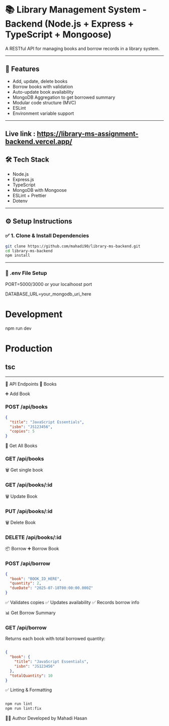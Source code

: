 # 📚 Library Management System - Backend (Node.js + Express + TypeScript + Mongoose)

A RESTful API for managing books and borrow records in a library system.

---

## 🚀 Features

- Add, update, delete books
- Borrow books with validation
- Auto-update book availability
- MongoDB Aggregation to get borrowed summary
- Modular code structure (MVC)
- ESLint
- Environment variable support

---

## Live link : https://library-ms-assignment-backend.vercel.app/

## 🛠️ Tech Stack

- Node.js
- Express.js
- TypeScript
- MongoDB with Mongoose
- ESLint + Prettier
- Dotenv


---

## ⚙️ Setup Instructions

### ✅ 1. Clone & Install Dependencies

```bash
git clone https://github.com/mahadi90/library-ms-backend.git
cd library-ms-backend
npm install
```
---
### 📄 .env File Setup
PORT=5000/3000 or your localhoost port

DATABASE_URL=your_mongodb_uri_here

# Development
npm run dev

# Production
## tsc

---
🧪 API Endpoints
📘 Books

➕ Add Book
### POST /api/books

```json
{
  "title": "JavaScript Essentials",
  "isbn": "JS123456",
  "copies": 5
}
```

🧾 Get All Books
### GET /api/books

🗑 Get single book
### GET /api/books/:id

🗑 Update Book
### PUT /api/books/:id

🗑 Delete Book
### DELETE /api/books/:id

📦 Borrow
➕ Borrow Book
### POST /api/borrow

```json
{
  "book": "BOOK_ID_HERE",
  "quantity": 2,
  "dueDate": "2025-07-18T00:00:00.000Z"
}
```
✅ Validates copies
✅ Updates availability
✅ Records borrow info

📊 Get Borrow Summary
### GET /api/borrow

Returns each book with total borrowed quantity:

```json

{
  "book": {
    "title": "JavaScript Essentials",
    "isbn": "JS123456"
  },
  "totalQuantity": 10
}
```
✅ Linting & Formatting

```bash

npm run lint
npm run lint:fix
```

🧑‍💻 Author
Developed by Mahadi Hasan